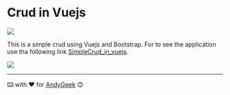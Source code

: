 # Crud in Vuejs

![](https://img.shields.io/badge/Made%20with-Vue-success)

This is a simple crud using Vuejs and Bootstrap. For to see the application use tha following link [SimpleCrud_in_vuejs](https://andygeek.github.io/SimpleCrud_in_vuejs/).

![](https://imgur.com/DGDtYyg.gif)

------

⌨️ with ❤️ for [AndyGeek](https://github.com/andygeek) 😊
